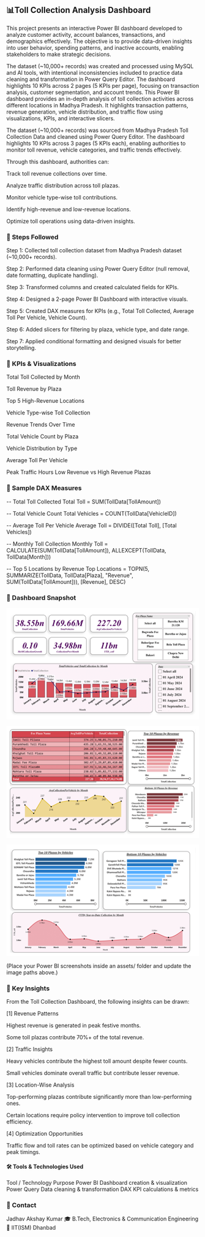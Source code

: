 ## 📊Toll Collection Analysis Dashboard

This project presents an interactive Power BI dashboard developed to analyze customer activity, account balances, transactions, and demographics effectively.
The objective is to provide data-driven insights into user behavior, spending patterns, and inactive accounts, enabling stakeholders to make strategic decisions.

The dataset (~10,000+ records) was created and processed using MySQL and AI tools, with intentional inconsistencies included to practice data cleaning and transformation in Power Query Editor.
The dashboard highlights 10 KPIs across 2 pages (5 KPIs per page), focusing on transaction analysis, customer segmentation, and account trends.
This Power BI dashboard provides an in-depth analysis of toll collection activities across different locations in Madhya Pradesh.
It highlights transaction patterns, revenue generation, vehicle distribution, and traffic flow using visualizations, KPIs, and interactive slicers.

The dataset (~10,000+ records) was sourced from Madhya Pradesh Toll Collection Data and cleaned using Power Query Editor.
The dashboard highlights 10 KPIs across 3 pages (5 KPIs each), enabling authorities to monitor toll revenue, vehicle categories, and traffic trends effectively.

Through this dashboard, authorities can:

Track toll revenue collections over time.

Analyze traffic distribution across toll plazas.

Monitor vehicle type-wise toll contributions.

Identify high-revenue and low-revenue locations.

Optimize toll operations using data-driven insights.

### 📌 Steps Followed

Step 1: Collected toll collection dataset from Madhya Pradesh dataset (~10,000+ records).

Step 2: Performed data cleaning using Power Query Editor (null removal, date formatting, duplicate handling).

Step 3: Transformed columns and created calculated fields for KPIs.

Step 4: Designed a 2-page Power BI Dashboard with interactive visuals.

Step 5: Created DAX measures for KPIs (e.g., Total Toll Collected, Average Toll Per Vehicle, Vehicle Count).

Step 6: Added slicers for filtering by plaza, vehicle type, and date range.

Step 7: Applied conditional formatting and designed visuals for better storytelling.

### 📌 KPIs & Visualizations

Total Toll Collected by Month 

Toll Revenue by Plaza 

Top 5 High-Revenue Locations 

Vehicle Type-wise Toll Collection 

Revenue Trends Over Time 

Total Vehicle Count by Plaza 

Vehicle Distribution by Type 

Average Toll Per Vehicle 

Peak Traffic Hours 
Low Revenue vs High Revenue Plazas

### 📌 Sample DAX Measures
-- Total Toll Collected
Total Toll = SUM(TollData[TollAmount])

-- Total Vehicle Count
Total Vehicles = COUNT(TollData[VehicleID])

-- Average Toll Per Vehicle
Average Toll = DIVIDE([Total Toll], [Total Vehicles])

-- Monthly Toll Collection
Monthly Toll = CALCULATE(SUM(TollData[TollAmount]), ALLEXCEPT(TollData, TollData[Month]))

-- Top 5 Locations by Revenue
Top Locations = TOPN(5, SUMMARIZE(TollData, TollData[Plaza], "Revenue", SUM(TollData[TollAmount])), [Revenue], DESC)


### 📸 Dashboard Snapshot
![Dashboard Page 1](https://github.com/Akshayjadhav04/Toll-Gate-Dashboard/blob/dbfe21ee78a9721670bd9d01c3192a9fae2b34a4/ttol-1.png)

![Dashboard Page 1](https://github.com/Akshayjadhav04/Toll-Gate-Dashboard/blob/a8a92f137a748385ae241acf25cda5ee2dfb12a4/ttol-2.png)

![Dashboard Page 1](https://github.com/Akshayjadhav04/Toll-Gate-Dashboard/blob/dbfe21ee78a9721670bd9d01c3192a9fae2b34a4/ttol-3.png)


(Place your Power BI screenshots inside an assets/ folder and update the image paths above.)

### 📌 Key Insights

From the Toll Collection Dashboard, the following insights can be drawn:

[1] Revenue Patterns

Highest revenue is generated in peak festive months.

Some toll plazas contribute 70%+ of the total revenue.

[2] Traffic Insights

Heavy vehicles contribute the highest toll amount despite fewer counts.

Small vehicles dominate overall traffic but contribute lesser revenue.

[3] Location-Wise Analysis

Top-performing plazas contribute significantly more than low-performing ones.

Certain locations require policy intervention to improve toll collection efficiency.

[4] Optimization Opportunities

Traffic flow and toll rates can be optimized based on vehicle category and peak timings.

#### 🛠️ Tools & Technologies Used
Tool / Technology	Purpose
Power BI	Dashboard creation & visualization
Power Query	Data cleaning & transformation
DAX	KPI calculations & metrics

### 📧 Contact

Jadhav Akshay Kumar
🎓 B.Tech, Electronics & Communication Engineering
📍 IIT(ISM) Dhanbad
